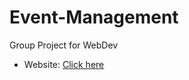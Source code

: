 # Event-Management
Group Project for WebDev 

- Website: <a href=" https://snorlark.github.io/Event-Management/" target="_blank">Click here</a>
